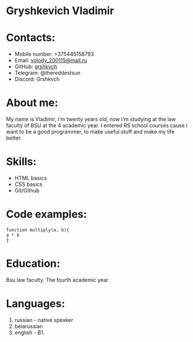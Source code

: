 # Gryshkevich Vladimir
# Contacts:
* Mobile number: +375445158793
* Email: volody_200115@mail.ru
* GitHub: [grshkvch](https://github.com/grshkvch)
* Telegram: @thereddestsun
* Discord: Grshkvch
# About me: 
My name is Vladimir, i'm twenty years old, now i'm studying at the law faculty of BSU at the 4 academic year. I entered RS school courses cause i want to be a good programmer, to make useful stuff and make my life better. 
# Skills: 
* HTML basics 
* CSS basics
* Git/Github
# Code examples: 
    function multiply(a, b){
    a * b
    }
# Education: 
Bsu law faculty. The fourth academic year. 
# Languages: 
1. russian - native speaker
2. belarussian
3. english - B1.
